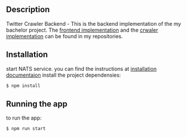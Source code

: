 
## Description

Twitter Crawler Backend - This is the backend implementation of the my bachelor project. The [frontend implementation](https://github.com/MahsaBazzaz/twitter-dashboard-application) and the [crwaler implementation](https://github.com/MahsaBazzaz/twitter-crawler-microservice) can be found in my repositories.

## Installation
start NATS service. you can find the instructions at [installation documentaion](https://docs.nats.io/running-a-nats-service/introduction/installation)
install the project dependensies:
```bash
$ npm install
```

## Running the app
to run the app:
```bash
$ npm run start
```

